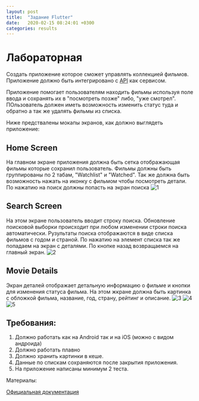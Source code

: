 ```yaml
---
layout: post
title:  "Задание Flutter"
date:   2020-02-15 08:24:01 +0300
categories: results
---
```

# Лабораторная

Создать приложение которое сможет управлять коллекцией фильмов. Приложение должно быть интегрировано с [API](https://www.themoviedb.org/documentation/api) как сервисом.

Приложение помогает пользователям находить фильмы используя поле ввода и сохранять их в "посмотреть позже" либо, "уже смотрел". ПОльзователь должен иметь возможность изменить статус туда и обратно а так же удалять фильмы из списка.

Ниже предствалены мокапы экранов, как должно выглядеть приложение:

## Home Screen

На главном экране приложения должна быть сетка отображающая фильмы которые сохранил пользователь. Фильмы должны быть группированы по 2 табам, "Watchlist" и "Watched". Так же должна быть возможность нажать на иконку с фильмом чтобы посмотреть детали. По нажатию на поиск должны попасть на экран поиска
![1](images/pic1.png)

## Search Screen

На этом экране пользователь вводит строку поиска. Обновление поисковой выборки происходит при любом изменении строки поиска автоматически. Рузультаты поиска отображаются в виде списка фильмов с годом и страной. По нажатию на элемент списка так же попадаем на экран с деталями. По кнопке назад возвращаемся на главный экран.
![2](images/pic2.png)

## Movie Details

Экран деталей отображает детальную информацию о фильме и кнопки для изменения статуса фильма. На этом жкране должна быть картинка с обложкой фильма, название, год, страну, рейтинг и описание. 
![3](images/pic3.png)
![4](images/pic4.png)
![5](images/pic5.png)

## Требования:

1. Должно работать как на Android так и на iOS (можно с видом андроида)
2. Должно работать плавно
3. Должно хранить картинки в кеше.
4. Данные по спискам сохраняются после закрытия приложения.
5. На приложение написаны минимум 2 теста.


Материалы:

[Официальная документация](https://flutter.dev/docs/get-started/learn-more)

